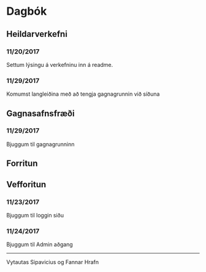 # Dagbók
## Heildarverkefni
### 11/20/2017
Settum lýsingu á verkefninu inn á readme.
### 11/29/2017
Komumst langleiðina með að tengja gagnagrunnin við síðuna
## Gagnasafnsfræði
### 11/29/2017
Bjuggum til gagnagrunninn
## Forritun
## Vefforitun
### 11/23/2017
Bjuggum til loggin siðu
### 11/24/2017
Bjuggum til Admin aðgang

---
Vytautas Sipavicius og Fannar Hrafn
